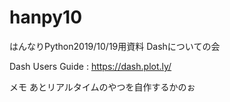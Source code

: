 # hanpy10
はんなりPython2019/10/19用資料
Dashについての会

Dash Users Guide : https://dash.plot.ly/

メモ
あとリアルタイムのやつを自作するかのぉ
